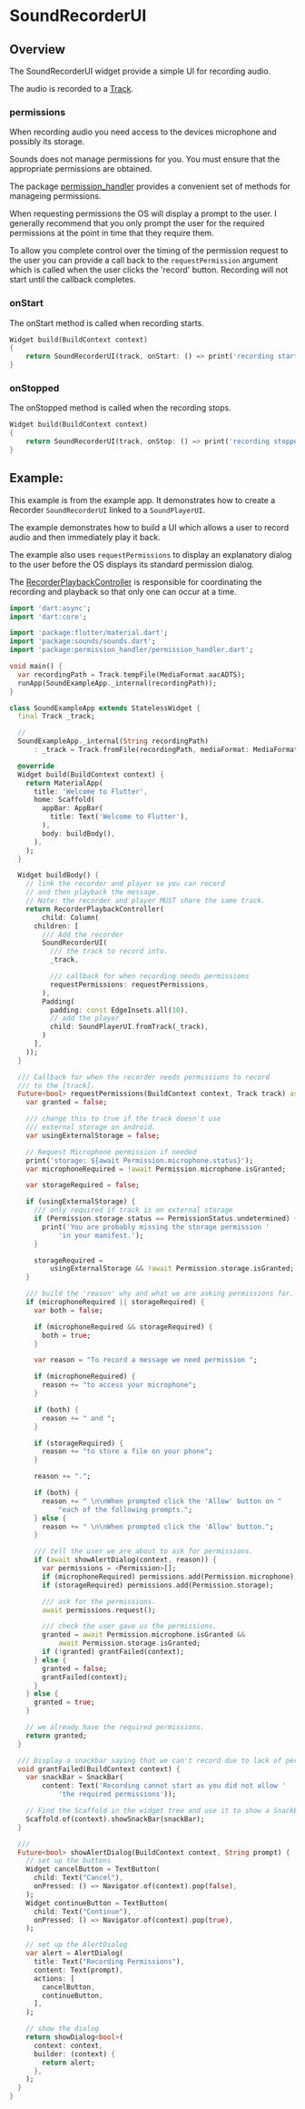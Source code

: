 # SoundRecorderUI

## Overview

The SoundRecorderUI widget provide a simple UI for recording audio.

The audio is recorded to a [Track](track.md).

### permissions

When recording audio you need access to the devices microphone and possibly its storage.

Sounds does not manage permissions for you. You must ensure that the appropriate permissions are obtained.

The package [permission\_handler](https://pub.dev/packages/permission_handler) provides a convenient set of methods for manageing permissions.

When requesting permissions the OS will display a prompt to the user. I generally recommend that you only prompt the user for the required permissions at the point in time that they require them.

To allow you complete control over the timing of the permission request to the user you can provide a call back to the `requestPermission` argument which is called when the user clicks the 'record' button. Recording will not start until the callback completes.

### onStart

The onStart method is called when recording starts.

```dart
Widget build(BuildContext context)
{
    return SoundRecorderUI(track, onStart: () => print('recording started'))
}
```

### onStopped

The onStopped method is called when the recording stops.

```dart
Widget build(BuildContext context)
{
    return SoundRecorderUI(track, onStop: () => print('recording stopped'))
}
```

## Example:

This example is from the example app. It demonstrates how to create a Recorder `SoundRecorderUI` linked to a `SoundPlayerUI`.

The example demonstrates how to build a UI which allows a user to record audio and then immediately play it back.

The example also uses `requestPermissions` to display an explanatory dialog to the user before the OS displays its standard permission dialog.

The [RecorderPlaybackController](recorderplaybackcontroller.md) is responsible for coordinating the recording and playback so that only one can occur at a time.

```dart
import 'dart:async';
import 'dart:core';

import 'package:flutter/material.dart';
import 'package:sounds/sounds.dart';
import 'package:permission_handler/permission_handler.dart';

void main() {
  var recordingPath = Track.tempFile(MediaFormat.aacADTS);
  runApp(SoundExampleApp._internal(recordingPath));
}

class SoundExampleApp extends StatelessWidget {
  final Track _track;

  //
  SoundExampleApp._internal(String recordingPath)
      : _track = Track.fromFile(recordingPath, mediaFormat: MediaFormat.aacAdts);

  @override
  Widget build(BuildContext context) {
    return MaterialApp(
      title: 'Welcome to Flutter',
      home: Scaffold(
        appBar: AppBar(
          title: Text('Welcome to Flutter'),
        ),
        body: buildBody(),
      ),
    );
  }

  Widget buildBody() {
    // link the recorder and player so you can record
    // and then playback the message.
    // Note: the recorder and player MUST share the same track.
    return RecorderPlaybackController(
        child: Column(
      children: [
        /// Add the recorder
        SoundRecorderUI(
          /// the track to record into.
          _track,

          /// callback for when recording needs permissions
          requestPermissions: requestPermissions,
        ),
        Padding(
          padding: const EdgeInsets.all(10),
          // add the player
          child: SoundPlayerUI.fromTrack(_track),
        )
      ],
    ));
  }

  /// Callback for when the recorder needs permissions to record
  /// to the [track].
  Future<bool> requestPermissions(BuildContext context, Track track) async {
    var granted = false;

    /// change this to true if the track doesn't use
    /// external storage on android.
    var usingExternalStorage = false;

    // Request Microphone permission if needed
    print('storage: ${await Permission.microphone.status}');
    var microphoneRequired = !await Permission.microphone.isGranted;

    var storageRequired = false;

    if (usingExternalStorage) {
      /// only required if track is on external storage
      if (Permission.storage.status == PermissionStatus.undetermined) {
        print('You are probably missing the storage permission '
            'in your manifest.');
      }

      storageRequired =
          usingExternalStorage && !await Permission.storage.isGranted;
    }

    /// build the 'reason' why and what we are asking permissions for.
    if (microphoneRequired || storageRequired) {
      var both = false;

      if (microphoneRequired && storageRequired) {
        both = true;
      }

      var reason = "To record a message we need permission ";

      if (microphoneRequired) {
        reason += "to access your microphone";
      }

      if (both) {
        reason += " and ";
      }

      if (storageRequired) {
        reason += "to store a file on your phone";
      }

      reason += ".";

      if (both) {
        reason += " \n\nWhen prompted click the 'Allow' button on "
            "each of the following prompts.";
      } else {
        reason += " \n\nWhen prompted click the 'Allow' button.";
      }

      /// tell the user we are about to ask for permissions.
      if (await showAlertDialog(context, reason)) {
        var permissions = <Permission>[];
        if (microphoneRequired) permissions.add(Permission.microphone);
        if (storageRequired) permissions.add(Permission.storage);

        /// ask for the permissions.
        await permissions.request();

        /// check the user gave us the permissions.
        granted = await Permission.microphone.isGranted &&
            await Permission.storage.isGranted;
        if (!granted) grantFailed(context);
      } else {
        granted = false;
        grantFailed(context);
      }
    } else {
      granted = true;
    }

    // we already have the required permissions.
    return granted;
  }

  /// Display a snackbar saying that we can't record due to lack of permissions.
  void grantFailed(BuildContext context) {
    var snackBar = SnackBar(
        content: Text('Recording cannot start as you did not allow '
            'the required permissions'));

    // Find the Scaffold in the widget tree and use it to show a SnackBar.
    Scaffold.of(context).showSnackBar(snackBar);
  }

  ///
  Future<bool> showAlertDialog(BuildContext context, String prompt) {
    // set up the buttons
    Widget cancelButton = TextButton(
      child: Text("Cancel"),
      onPressed: () => Navigator.of(context).pop(false),
    );
    Widget continueButton = TextButton(
      child: Text("Continue"),
      onPressed: () => Navigator.of(context).pop(true),
    );

    // set up the AlertDialog
    var alert = AlertDialog(
      title: Text("Recording Permissions"),
      content: Text(prompt),
      actions: [
        cancelButton,
        continueButton,
      ],
    );

    // show the dialog
    return showDialog<bool>(
      context: context,
      builder: (context) {
        return alert;
      },
    );
  }
}
```

